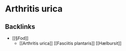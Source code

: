 # Arthritis urica
## Backlinks
* [[§Fod]]
	* [[Arthritis urica]]
[[Fasciitis plantaris]]
[[Hælbursit]]

<!-- #anki/tag/med/Rheumatology #anki/deck/Medicine #anki/tag/med/Orto -->

<!-- {BearID:6680828A-5A63-4D64-9C1C-1E98A817F7C5-4231-0000174DA416B73C} -->
